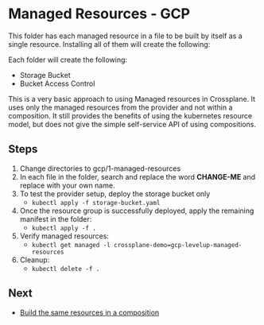 # Managed Resources - GCP

This folder has each managed resource in a file to be built by itself as a single resource. Installing all of them will
create the following:

Each folder will create the following:
* Storage Bucket
* Bucket Access Control

This is a very basic approach to using Managed resources in Crossplane. It uses only the managed resources from the
provider and not within a composition. It still provides the benefits of using the kubernetes resource model, but does not
give the simple self-service API of using compositions.

## Steps
1. Change directories to gcp/1-managed-resources
2. In each file in the folder, search and replace the word **CHANGE-ME** and replace with your own name.
3. To test the provider setup, deploy the storage bucket only
   * `kubectl apply -f storage-bucket.yaml`
4. Once the resource group is successfully deployed, apply the remaining manifest in the folder:
    * `kubectl apply -f .`
5. Verify managed resources:
    * `kubectl get managed -l crossplane-demo=gcp-levelup-managed-resources`
6. Cleanup:
    * `kubectl delete -f .`

## Next
* [Build the same resources in a composition](../2-xrd)
